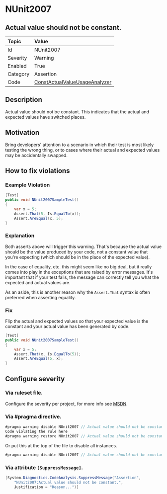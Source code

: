 # NUnit2007
## Actual value should not be constant.

| Topic    | Value
| :--      | :--
| Id       | NUnit2007
| Severity | Warning
| Enabled  | True
| Category | Assertion
| Code     | [ConstActualValueUsageAnalyzer](https://github.com/nunit/nunit.analyzers/blob/0.2.0/src/nunit.analyzers/ConstActualValueUsage/ConstActualValueUsageAnalyzer.cs)


## Description

Actual value should not be constant. This indicates that the actual and expected values have switched places.

## Motivation

Bring developers' attention to a scenario in which their test is most likely testing the wrong thing, or to cases where their actual and expected values may be accidentally swapped.

## How to fix violations

### Example Violation

```csharp
[Test]
public void NUnit2007SampleTest()
{
    var x = 5;
    Assert.That(5, Is.EqualTo(x));
    Assert.AreEqual(x, 5);
}
```

### Explanation

Both asserts above will trigger this warning. That's because the actual value should be the value produced by your code, not a constant value that you're expecting (which should be in the place of the expected value).

In the case of equality, etc. this might seem like no big deal, but it really comes into play in the exceptions that are raised by error messages. It's important that if your test fails, the message can correctly tell you what the expected and actual values are.

As an aside, this is another reason why the `Assert.That` syntax is often preferred when asserting equality.

### Fix

Flip the actual and expected values so that your expected value is the constant and your actual value has been generated by code.

```csharp
[Test]
public void NUnit2007SampleTest()
{
    var x = 5;
    Assert.That(x, Is.EqualTo(5));
    Assert.AreEqual(5, x);
}
```

<!-- start generated config severity -->
## Configure severity

### Via ruleset file.

Configure the severity per project, for more info see [MSDN](https://msdn.microsoft.com/en-us/library/dd264949.aspx).

### Via #pragma directive.

```csharp
#pragma warning disable NUnit2007 // Actual value should not be constant.
Code violating the rule here
#pragma warning restore NUnit2007 // Actual value should not be constant.
```

Or put this at the top of the file to disable all instances.
```csharp
#pragma warning disable NUnit2007 // Actual value should not be constant.
```

### Via attribute `[SuppressMessage]`.

```csharp
[System.Diagnostics.CodeAnalysis.SuppressMessage("Assertion", 
    "NUnit2007:Actual value should not be constant.",
    Justification = "Reason...")]
```
<!-- end generated config severity -->

